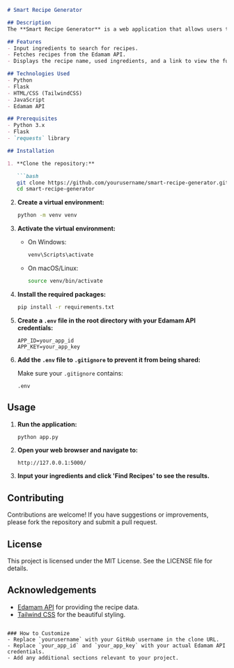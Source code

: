 ```markdown
# Smart Recipe Generator

## Description
The **Smart Recipe Generator** is a web application that allows users to discover delicious recipes based on their available ingredients. By inputting a list of ingredients, users can find relevant recipes fetched from the Edamam API.

## Features
- Input ingredients to search for recipes.
- Fetches recipes from the Edamam API.
- Displays the recipe name, used ingredients, and a link to view the full recipe.

## Technologies Used
- Python
- Flask
- HTML/CSS (TailwindCSS)
- JavaScript
- Edamam API

## Prerequisites
- Python 3.x
- Flask
- `requests` library

## Installation

1. **Clone the repository:**

   ```bash
   git clone https://github.com/yourusername/smart-recipe-generator.git
   cd smart-recipe-generator
   ```

2. **Create a virtual environment:**

   ```bash
   python -m venv venv
   ```

3. **Activate the virtual environment:**

   - On Windows:

     ```bash
     venv\Scripts\activate
     ```

   - On macOS/Linux:

     ```bash
     source venv/bin/activate
     ```

4. **Install the required packages:**

   ```bash
   pip install -r requirements.txt
   ```

5. **Create a `.env` file in the root directory with your Edamam API credentials:**

   ```plaintext
   APP_ID=your_app_id
   APP_KEY=your_app_key
   ```

6. **Add the `.env` file to `.gitignore` to prevent it from being shared:**

   Make sure your `.gitignore` contains:

   ```plaintext
   .env
   ```

## Usage

1. **Run the application:**

   ```bash
   python app.py
   ```

2. **Open your web browser and navigate to:**

   ```
   http://127.0.0.1:5000/
   ```

3. **Input your ingredients and click 'Find Recipes' to see the results.**

## Contributing
Contributions are welcome! If you have suggestions or improvements, please fork the repository and submit a pull request.

## License
This project is licensed under the MIT License. See the LICENSE file for details.

## Acknowledgements
- [Edamam API](https://developer.edamam.com/edamam-docs-recipe-api) for providing the recipe data.
- [Tailwind CSS](https://tailwindcss.com/) for the beautiful styling.
```

### How to Customize
- Replace `yourusername` with your GitHub username in the clone URL.
- Replace `your_app_id` and `your_app_key` with your actual Edamam API credentials.
- Add any additional sections relevant to your project.